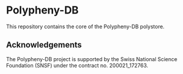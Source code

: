 # Polypheny-DB

This repository contains the core of the Polypheny-DB polystore.

## Acknowledgements
The Polypheny-DB project is supported by the Swiss National Science Foundation (SNSF) under the contract no. 200021_172763.

